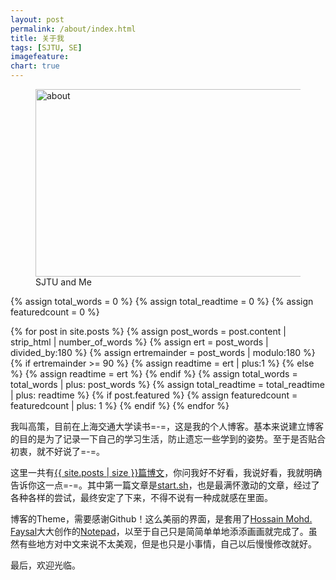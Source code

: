 ```yaml
---
layout: post
permalink: /about/index.html
title: 关于我
tags: [SJTU, SE]
imagefeature: 
chart: true
---
```


<figure>
	<img src="{{ site.url }}/images/about.jpg" alt="about" height="300" width="700">
	<figcaption>SJTU and Me</figcaption>
</figure>

{% assign total_words = 0 %}
{% assign total_readtime = 0 %}
{% assign featuredcount = 0 %}

{% for post in site.posts %}
    {% assign post_words = post.content | strip_html | number_of_words %}
    {% assign ert = post_words | divided_by:180 %}
    {% assign ertremainder = post_words | modulo:180 %}
        {% if ertremainder >= 90 %}
            {% assign readtime = ert | plus:1 %}
        {% else %}
            {% assign readtime = ert %}
        {% endif %}
    {% assign total_words = total_words | plus: post_words %}
    {% assign total_readtime = total_readtime | plus: readtime %}
    {% if post.featured %}
    {% assign featuredcount = featuredcount | plus: 1 %}
    {% endif %}
{% endfor %}

我叫高策，目前在上海交通大学读书=-=，这是我的个人博客。基本来说建立博客的目的是为了记录一下自己的学习生活，防止遗忘一些学到的姿势。至于是否贴合初衷，就不好说了=-=。

这里一共有<a href="{{ site.url }}">{{ site.posts | size }}篇博文</a>，你问我好不好看，我说好看，我就明确告诉你这一点=-=。其中第一篇文章是[start.sh](http://gaocegege.github.io/Blog/%E9%9A%8F%E7%AC%94/Hello-World/)，也是最满怀激动的文章，经过了各种各样的尝试，最终安定了下来，不得不说有一种成就感在里面。

博客的Theme，需要感谢Github！这么美丽的界面，是套用了[Hossain Mohd. Faysal](https://github.com/hmfaysal)大大创作的[Notepad](https://github.com/hmfaysal/Notepad)，以至于自己只是简简单单地添添画画就完成了。虽然有些地方对中文来说不太美观，但是也只是小事情，自己以后慢慢修改就好。

最后，欢迎光临。